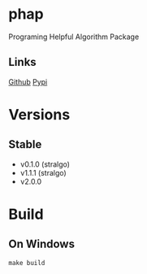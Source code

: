 # phap
Programing Helpful Algorithm Package

## Links
[Github](https://github.com/DashBing/phap/ "Github")
[Pypi](https://pypi.org/project/phap/ "Pypi")

# Versions
## Stable
+ v0.1.0 (stralgo)
+ v1.1.1 (stralgo)
+ v2.0.0

# Build
## On Windows
```make build```
